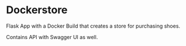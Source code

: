 # Dockerstore

Flask App with a Docker Build that creates a store for purchasing shoes.

Contains API with Swagger UI as well.
